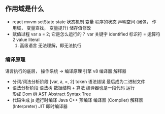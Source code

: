 ## 作用域是什么

- react mvvm setState state 状态机制
    变量 程序的状态 声明空间 (闭包， 作用域， 变量查找， 变量提升) 储存值修改
- 赋值过程
    var a = 2; 它是怎么运行的？
    var 关键字 identified 标识符  = 运算符 2 value literal
    1. 高级语言
        无法理解，即无法执行

### 编译原理
语言执行的底层， 
操作系统 -> 编译原理
引擎 v8 编译器 解释器
- 分词/词法分析阶段
    [var, a, =, 2]
    token 语法错误
    最后成为二进制文件
- 语法分析阶段
    语法树 
    数据结构 + 算法
    编译器也是一段代码 运行
    <div></div> 形成 Dom 树
    AST Abstract Syntax Tree
- 代码生成
    js 运行时编译
    Java C++ 预编译
    编译器 (Compiler)
    解释器 (Interpreter)
    JIT 即时编译器